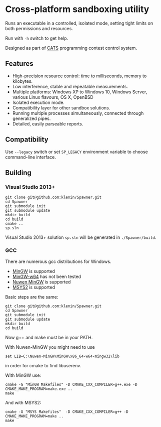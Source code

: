 # Cross-platform sandboxing utility

Runs an executable in a controlled, isolated mode,
setting tight limits on both permissions and resources.

Run with `-h` switch to get help.

Designed as part of [CATS](https://github.com/klenin/cats-judge) programming contest control system.

## Features

* High-precision resource control: time to milliseconds, memory to kilobytes.
* Low interference, stable and repeatable measurements.
* Multiple platforms: Windows XP to Windows 10, Windows Server, various Linux flavours, OS X, OpenBSD
* Isolated execution mode.
* Compatibility layer for other sandbox solutions.
* Running multiple processes simultaneously, connected through generalized pipes.
* Detailed, easily parseable reports.

## Compatibility

Use `--legacy` switch or set `SP_LEGACY` environment variable to choose command-line interface.

## Building

### Visual Studio 2013+

```
git clone git@github.com:klenin/Spawner.git
cd Spawner
git submodule init
git submodule update
mkdir build
cd build
cmake ..
sp.sln
```

Visual Studio 2013+ solution `sp.sln` will be generated in `./Spawner/build`.

### GCC

There are numerous gcc distributions for Windows.
- [MinGW](http://www.mingw.org/) is supported
- [MinGW-w64](http://sourceforge.net/projects/mingw-w64/) has not been tested
- [Nuwen MinGW](http://nuwen.net/mingw.html) is supported
- [MSYS2](https://msys2.github.io/) is supported

Basic steps are the same:

```
git clone git@github.com:klenin/Spawner.git
cd Spawner
git submodule init
git submodule update
mkdir build
cd build
```

Now g++ and make must be in your PATH.

With Nuwen-MinGW you might need to use
```
set LIB=C:\Nuwen-MinGW\MinGW\x86_64-w64-mingw32\lib
```
in order for cmake to find libuserenv.

With MinGW use:
```
cmake -G "MinGW Makefiles" -D CMAKE_CXX_COMPILER=g++.exe -D CMAKE_MAKE_PROGRAM=make.exe ..
make
```

And with MSYS2:
```
cmake -G "MSYS Makefiles"  -D CMAKE_CXX_COMPILER=g++ -D CMAKE_MAKE_PROGRAM=make ..
make
```
